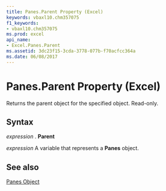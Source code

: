 ```yaml
---
title: Panes.Parent Property (Excel)
keywords: vbaxl10.chm357075
f1_keywords:
- vbaxl10.chm357075
ms.prod: excel
api_name:
- Excel.Panes.Parent
ms.assetid: 3dc23f15-3cda-3778-077b-f70acfcc364a
ms.date: 06/08/2017
---
```



# Panes.Parent Property (Excel)

Returns the parent object for the specified object. Read-only.


## Syntax

 _expression_ . **Parent**

 _expression_ A variable that represents a **Panes** object.


## See also


[Panes Object](Excel.Panes.md)

